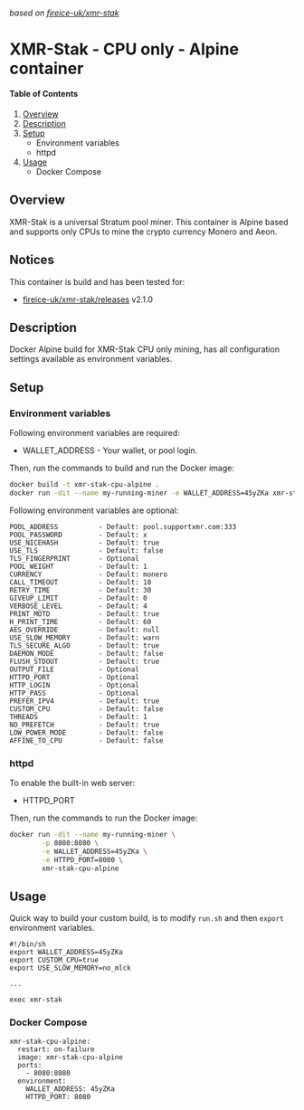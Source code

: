 ###### based on [fireice-uk/xmr-stak]
# XMR-Stak - CPU only - Alpine container

#### Table of Contents

1. [Overview][Overview]
2. [Description][Description]
3. [Setup][Setup]
    * Environment variables
    * httpd
4. [Usage][Usage]
    * Docker Compose

## Overview

XMR-Stak is a universal Stratum pool miner. This container is Alpine based and supports only CPUs to mine the crypto currency Monero and Aeon.

## Notices

This container is build and has been tested for:

* [fireice-uk/xmr-stak/releases] v2.1.0

## Description

Docker Alpine build for XMR-Stak CPU only mining, has all configuration settings available as environment variables.

## Setup

### Environment variables

Following environment variables are required:

* WALLET_ADDRESS        - Your wallet, or pool login.

Then, run the commands to build and run the Docker image:

``` bash
docker build -t xmr-stak-cpu-alpine .
docker run -dit --name my-running-miner -e WALLET_ADDRESS=45yZKa xmr-stak-cpu-alpine
```

Following environment variables are optional:

```
POOL_ADDRESS          - Default: pool.supportxmr.com:333
POOL_PASSWORD         - Default: x
USE_NICEHASH          - Default: true
USE_TLS               - Default: false
TLS_FINGERPRINT       - Optional
POOL_WEIGHT           - Default: 1
CURRENCY              - Default: monero
CALL_TIMEOUT          - Default: 10
RETRY_TIME            - Default: 30
GIVEUP_LIMIT          - Default: 0
VERBOSE_LEVEL         - Default: 4
PRINT_MOTD            - Default: true
H_PRINT_TIME          - Default: 60
AES_OVERRIDE          - Default: null
USE_SLOW_MEMORY       - Default: warn
TLS_SECURE_ALGO       - Default: true
DAEMON_MODE           - Default: false
FLUSH_STDOUT          - Default: true
OUTPUT_FILE           - Optional
HTTPD_PORT            - Optional
HTTP_LOGIN            - Optional
HTTP_PASS             - Optional
PREFER_IPV4           - Default: true
CUSTOM_CPU            - Default: false
THREADS               - Default: 1
NO_PREFETCH           - Default: true
LOW_POWER_MODE        - Default: false
AFFINE_TO_CPU         - Default: false
```

### httpd

To enable the built-in web server:

* HTTPD_PORT

Then, run the commands to run the Docker image:

``` bash
docker run -dit --name my-running-miner \
        -p 8080:8080 \
        -e WALLET_ADDRESS=45yZKa \
        -e HTTPD_PORT=8080 \
        xmr-stak-cpu-alpine
```

## Usage

Quick way to build your custom build, is to modify `run.sh` and then `export` environment variables.

```
#!/bin/sh
export WALLET_ADDRESS=45yZKa
export CUSTOM_CPU=true
export USE_SLOW_MEMORY=no_mlck

...

exec xmr-stak
```

### Docker Compose

```
xmr-stak-cpu-alpine:
  restart: on-failure
  image: xmr-stak-cpu-alpine
  ports:
    - 8080:8080
  environment:
    WALLET_ADDRESS: 45yZKa
    HTTPD_PORT: 8080
```

[Overview]: #overview
[Description]: #description
[Setup]: #setup
[Usage]: #usage

[fireice-uk/xmr-stak]: https://github.com/fireice-uk/xmr-stak
[fireice-uk/xmr-stak/releases]: https://github.com/fireice-uk/xmr-stak/releases
